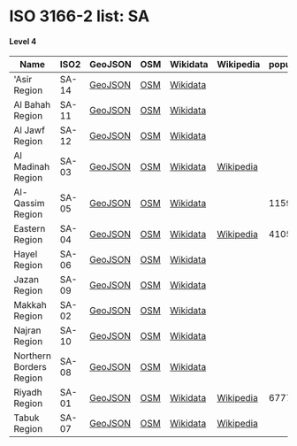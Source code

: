 # ISO 3166-2 list: SA


#### Level 4
Name | ISO2 | GeoJSON | OSM | Wikidata | Wikipedia | population 
--- | --- | --- | --- | --- | --- | --- 
'Asir Region | SA-14 | [GeoJSON](../../export/geojson/q7/iso2/SA/SA-14.geojson) | [OSM](https://www.openstreetmap.org/relation/3678598) | [Wikidata](https://www.wikidata.org/wiki/Q779855) |  | 
Al Bahah Region | SA-11 | [GeoJSON](../../export/geojson/q7/iso2/SA/SA-11.geojson) | [OSM](https://www.openstreetmap.org/relation/3679888) | [Wikidata](https://www.wikidata.org/wiki/Q852774) |  | 
Al Jawf Region | SA-12 | [GeoJSON](../../export/geojson/q7/iso2/SA/SA-12.geojson) | [OSM](https://www.openstreetmap.org/relation/3842543) | [Wikidata](https://www.wikidata.org/wiki/Q1471266) |  | 
Al Madinah Region | SA-03 | [GeoJSON](../../export/geojson/q7/iso2/SA/SA-03.geojson) | [OSM](https://www.openstreetmap.org/relation/3679869) | [Wikidata](https://www.wikidata.org/wiki/Q236027) | [Wikipedia](http://en.wikipedia.org/wiki/ar%3A%D9%85%D9%86%D8%B7%D9%82%D8%A9%20%D8%A7%D9%84%D9%85%D8%AF%D9%8A%D9%86%D8%A9%20%D8%A7%D9%84%D9%85%D9%86%D9%88%D8%B1%D8%A9) | 
Al-Qassim Region | SA-05 | [GeoJSON](../../export/geojson/q7/iso2/SA/SA-05.geojson) | [OSM](https://www.openstreetmap.org/relation/3679872) | [Wikidata](https://www.wikidata.org/wiki/Q1105411) |  | 1159438
Eastern Region | SA-04 | [GeoJSON](../../export/geojson/q7/iso2/SA/SA-04.geojson) | [OSM](https://www.openstreetmap.org/relation/3667294) | [Wikidata](https://www.wikidata.org/wiki/Q953508) | [Wikipedia](http://en.wikipedia.org/wiki/ar%3A%D8%A7%D9%84%D9%85%D9%86%D8%B7%D9%82%D8%A9%20%D8%A7%D9%84%D8%B4%D8%B1%D9%82%D9%8A%D8%A9%20%28%D8%A7%D9%84%D8%B3%D8%B9%D9%88%D8%AF%D9%8A%D8%A9%29) | 4105780
Hayel Region | SA-06 | [GeoJSON](../../export/geojson/q7/iso2/SA/SA-06.geojson) | [OSM](https://www.openstreetmap.org/relation/3676707) | [Wikidata](https://www.wikidata.org/wiki/Q243656) |  | 
Jazan Region | SA-09 | [GeoJSON](../../export/geojson/q7/iso2/SA/SA-09.geojson) | [OSM](https://www.openstreetmap.org/relation/3679903) | [Wikidata](https://www.wikidata.org/wiki/Q269973) |  | 
Makkah Region | SA-02 | [GeoJSON](../../export/geojson/q7/iso2/SA/SA-02.geojson) | [OSM](https://www.openstreetmap.org/relation/3678639) | [Wikidata](https://www.wikidata.org/wiki/Q234167) |  | 
Najran Region | SA-10 | [GeoJSON](../../export/geojson/q7/iso2/SA/SA-10.geojson) | [OSM](https://www.openstreetmap.org/relation/3667317) | [Wikidata](https://www.wikidata.org/wiki/Q464718) |  | 
Northern Borders Region | SA-08 | [GeoJSON](../../export/geojson/q7/iso2/SA/SA-08.geojson) | [OSM](https://www.openstreetmap.org/relation/3673927) | [Wikidata](https://www.wikidata.org/wiki/Q201781) |  | 
Riyadh Region | SA-01 | [GeoJSON](../../export/geojson/q7/iso2/SA/SA-01.geojson) | [OSM](https://www.openstreetmap.org/relation/3678409) | [Wikidata](https://www.wikidata.org/wiki/Q1249255) | [Wikipedia](http://en.wikipedia.org/wiki/ar%3A%D9%85%D9%86%D8%B7%D9%82%D8%A9%20%D8%A7%D9%84%D8%B1%D9%8A%D8%A7%D8%B6) | 6777146
Tabuk Region | SA-07 | [GeoJSON](../../export/geojson/q7/iso2/SA/SA-07.geojson) | [OSM](https://www.openstreetmap.org/relation/3679867) | [Wikidata](https://www.wikidata.org/wiki/Q1315953) | [Wikipedia](http://en.wikipedia.org/wiki/en%3ATabuk%20Region) | 
